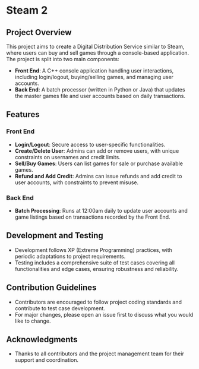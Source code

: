 # Steam 2

## Project Overview
This project aims to create a Digital Distribution Service similar to Steam, where users can buy and sell games through a console-based application. The project is split into two main components:

- **Front End**: A C++ console application handling user interactions, including login/logout, buying/selling games, and managing user accounts.
- **Back End**: A batch processor (written in Python or Java) that updates the master games file and user accounts based on daily transactions.

## Features

### Front End
- **Login/Logout**: Secure access to user-specific functionalities.
- **Create/Delete User**: Admins can add or remove users, with unique constraints on usernames and credit limits.
- **Sell/Buy Games**: Users can list games for sale or purchase available games.
- **Refund and Add Credit**: Admins can issue refunds and add credit to user accounts, with constraints to prevent misuse.

### Back End
- **Batch Processing**: Runs at 12:00am daily to update user accounts and game listings based on transactions recorded by the Front End.

## Development and Testing
- Development follows XP (Extreme Programming) practices, with periodic adaptations to project requirements.
- Testing includes a comprehensive suite of test cases covering all functionalities and edge cases, ensuring robustness and reliability.

## Contribution Guidelines
- Contributors are encouraged to follow project coding standards and contribute to test case development.
- For major changes, please open an issue first to discuss what you would like to change.

## Acknowledgments
- Thanks to all contributors and the project management team for their support and coordination.
